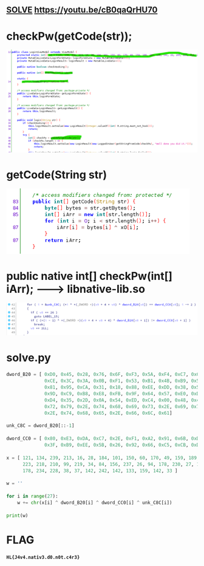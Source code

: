 
## [SOLVE](https://youtu.be/cB0qaQrHU70) https://youtu.be/cB0qaQrHU70

# checkPw(getCode(str));

![](./1.png)

# getCode(String str)

![](./2.png)

# public native int[] checkPw(int[] iArr);  --->  libnative-lib.so

![](./3.png)

# solve.py

```py
dword_B20 = [ 0xD0, 0x45, 0x28, 0x76, 0x6F, 0xF3, 0x5A, 0xF4, 0xC7, 0xCE, 0xFB, 0xC3, 0x7F, 0x48,
              0xCE, 0x3C, 0x3A, 0x0B, 0xF1, 0x53, 0xB1, 0x4B, 0xB9, 0x5E, 0xA2, 0x65, 0x77, 0xA5, 
              0x81, 0x95, 0xCA, 0x31, 0x18, 0x88, 0xEE, 0xDD, 0x38, 0x5D, 0xD5, 0xA9, 0x4A, 0x7C, 
              0x9D, 0xC9, 0xB8, 0xE8, 0xFB, 0x9F, 0x64, 0x57, 0xE0, 0xD6, 0x42, 0x95, 0x29, 0x8F, 
              0xD4, 0x35, 0x2D, 0x0A, 0x54, 0xED, 0xC4, 0x00, 0x48, 0x4C, 0x7B, 0x73, 0x6F, 0x72, 
              0x72, 0x79, 0x2E, 0x74, 0x68, 0x69, 0x73, 0x2E, 0x69, 0x73, 0x2E, 0x4E, 0x4F, 0x54, 
              0x2E, 0x74, 0x68, 0x65, 0x2E, 0x66, 0x6C, 0x61]

unk_C8C = dword_B20[::-1]

dword_CC0 = [ 0x80, 0xE3, 0xDA, 0xC7, 0x2E, 0xF1, 0xA2, 0x91, 0x6B, 0xDC, 0x6B, 0xB5, 0xE5, 0xAF, 
              0x3F, 0xB9, 0xEE, 0x5B, 0x26, 0x92, 0x66, 0xC5, 0xCB, 0xDE, 0x81, 0x79, 0xDA ]

x = [ 121, 134, 239, 213, 16, 28, 184, 101, 150, 60, 170, 49, 159, 189, 241, 146, 141, 22, 205,
      223, 218, 210, 99, 219, 34, 84, 156, 237, 26, 94, 178, 230, 27, 180, 72, 32, 102, 192, 
      178, 234, 228, 38, 37, 142, 242, 142, 133, 159, 142, 33 ]

w = ''

for i in range(27):
    w += chr(x[i] ^ dword_B20[i] ^ dword_CC0[i] ^ unk_C8C[i])

print(w)
```

# FLAG

**`HL{J4v4.nativ3.d0.n0t.c4r3}`**



